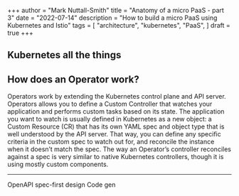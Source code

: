 +++
author = "Mark Nuttall-Smith"
title = "Anatomy of a micro PaaS - part 3"
date = "2022-07-14"
description = "How to build a micro PaaS using Kubernetes and Istio"
tags = [
    "architecture",
    "kubernetes",
    "PaaS",
]
draft = true
+++

## Kubernetes all the things 

## How does an Operator work?
Operators work by extending the Kubernetes control plane and API server. 
Operators allows you to define a Custom Controller that watches your application and performs custom tasks based on its state. 
The application you want to watch is usually defined in Kubernetes as a new object: a Custom Resource (CR) that has its own YAML spec and object type that is well understood by the API server. 
That way, you can define any specific criteria in the custom spec to watch out for, and reconcile the instance when it doesn’t match the spec. The way an Operator’s controller reconciles against a spec is very similar to native Kubernetes controllers, though it is using mostly custom components.

----

OpenAPI spec-first design
Code gen
